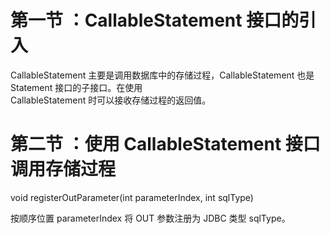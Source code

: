 # 第一节 ：CallableStatement  接口的引入

CallableStatement 主要是调用数据库中的存储过程，CallableStatement 也是 Statement 接口的子接口。在使用  
CallableStatement 时可以接收存储过程的返回值。

# 第二节 ：使用 CallableStatement  接口调用存储过程

void registerOutParameter\(int parameterIndex, int sqlType\)

按顺序位置 parameterIndex 将 OUT 参数注册为 JDBC 类型 sqlType。

